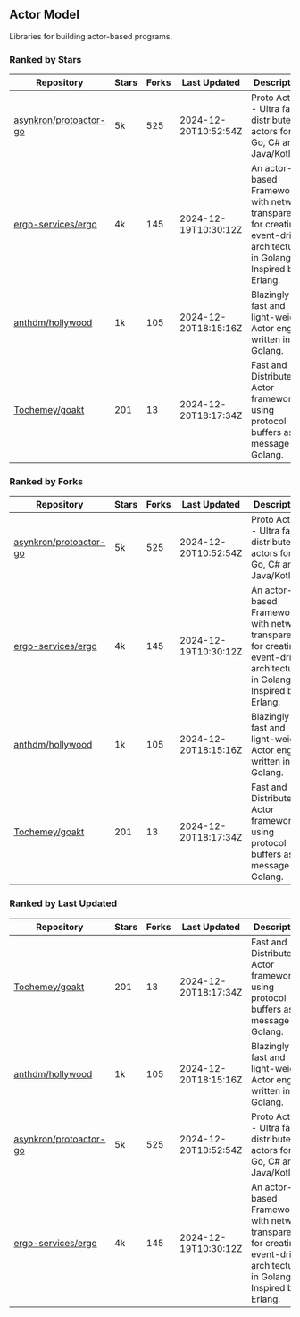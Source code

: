 ## Actor Model

Libraries for building actor-based programs.

### Ranked by Stars

| Repository | Stars | Forks | Last Updated | Description | 
|------------|-------|-------|--------------|-------------|
| [asynkron/protoactor-go](https://github.com/asynkron/protoactor-go) | 5k | 525 | 2024-12-20T10:52:54Z |  Proto Actor - Ultra fast distributed actors for Go, C# and Java/Kotlin. |
| [ergo-services/ergo](https://github.com/ergo-services/ergo) | 4k | 145 | 2024-12-19T10:30:12Z |  An actor-based Framework with network transparency for creating event-driven architecture in Golang. Inspired by Erlang. |
| [anthdm/hollywood](https://github.com/anthdm/hollywood) | 1k | 105 | 2024-12-20T18:15:16Z |  Blazingly fast and light-weight Actor engine written in Golang. |
| [Tochemey/goakt](https://github.com/Tochemey/goakt) | 201 | 13 | 2024-12-20T18:17:34Z |  Fast and Distributed Actor framework using protocol buffers as message for Golang. |

### Ranked by Forks

| Repository | Stars | Forks | Last Updated | Description | 
|------------|-------|-------|--------------|-------------|
| [asynkron/protoactor-go](https://github.com/asynkron/protoactor-go) | 5k | 525 | 2024-12-20T10:52:54Z |  Proto Actor - Ultra fast distributed actors for Go, C# and Java/Kotlin. |
| [ergo-services/ergo](https://github.com/ergo-services/ergo) | 4k | 145 | 2024-12-19T10:30:12Z |  An actor-based Framework with network transparency for creating event-driven architecture in Golang. Inspired by Erlang. |
| [anthdm/hollywood](https://github.com/anthdm/hollywood) | 1k | 105 | 2024-12-20T18:15:16Z |  Blazingly fast and light-weight Actor engine written in Golang. |
| [Tochemey/goakt](https://github.com/Tochemey/goakt) | 201 | 13 | 2024-12-20T18:17:34Z |  Fast and Distributed Actor framework using protocol buffers as message for Golang. |

### Ranked by Last Updated

| Repository | Stars | Forks | Last Updated | Description | 
|------------|-------|-------|--------------|-------------|
| [Tochemey/goakt](https://github.com/Tochemey/goakt) | 201 | 13 | 2024-12-20T18:17:34Z |  Fast and Distributed Actor framework using protocol buffers as message for Golang. |
| [anthdm/hollywood](https://github.com/anthdm/hollywood) | 1k | 105 | 2024-12-20T18:15:16Z |  Blazingly fast and light-weight Actor engine written in Golang. |
| [asynkron/protoactor-go](https://github.com/asynkron/protoactor-go) | 5k | 525 | 2024-12-20T10:52:54Z |  Proto Actor - Ultra fast distributed actors for Go, C# and Java/Kotlin. |
| [ergo-services/ergo](https://github.com/ergo-services/ergo) | 4k | 145 | 2024-12-19T10:30:12Z |  An actor-based Framework with network transparency for creating event-driven architecture in Golang. Inspired by Erlang. |


